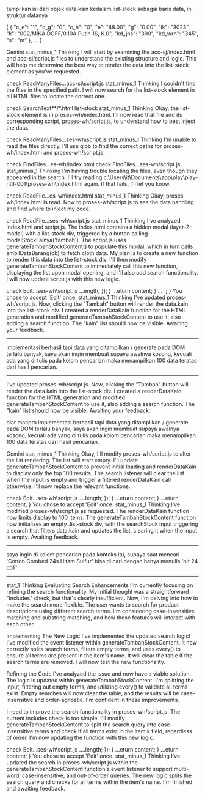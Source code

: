 tampilkan isi dari objek data.kain kedalam list-stock sebagai baris data, ini struktur datanya

[ { "c_e": "1", "c_g": "0", "c_h": "0", "e": "48.00", "g": "0.00", "ik": "3023", "k": "002/MIKA DOFF/0.10A Putih 1S, K.0", "kd_jns": "390", "kd_wrn": "345", "s": "m" }, ... ]


Gemini
stat_minus_1
Thinking
I will start by examining the acc-sj/index.html and acc-sj/script.js files to understand the existing structure and logic. This will help me determine the best way to render the data into the list-stock element as you've requested.

check
ReadManyFiles...acc-sj\script.js
stat_minus_1
Thinking
I couldn't find the files in the specified path. I will now search for the list-stock element in all HTML files to locate the correct one.

check
SearchText**/*.html list-stock
stat_minus_1
Thinking
Okay, the list-stock element is in proses-wh/index.html. I'll now read that file and its corresponding script, proses-wh/script.js, to understand how to best inject the data.

check
ReadManyFiles...ses-wh\script.js
stat_minus_1
Thinking
I'm unable to read the files directly. I'll use glob to find the correct paths for proses-wh/index.html and proses-wh/script.js.

check
FindFiles...es-wh/index.html
check
FindFiles...ses-wh/script.js
stat_minus_1
Thinking
I'm having trouble locating the files, even though they appeared in the search. I'll try reading c:\Users\it\Documents\app\play\play-ntfl-001\proses-wh\index.html again. If that fails, I'll let you know.

check
ReadFile...es-wh\index.html
stat_minus_1
Thinking
Okay, proses-wh/index.html is read. Now to proses-wh/script.js to see the data handling and find where to inject my code.

check
ReadFile...ses-wh\script.js
stat_minus_1
Thinking
I've analyzed index.html and script.js. The index.html contains a hidden modal (layer-2-modal) with a list-stock div, triggered by a button calling modalStockLainya('tambah'). The script.js uses generateTambahStockContent() to populate this modal, which in turn calls ambilDataBarang(cb) to fetch cloth data. My plan is to create a new function to render this data into the list-stock div. I'll then modify generateTambahStockContent to immediately call this new function, displaying the list upon modal opening, and I'll also add search functionality. I will now update script.js with this new logic.

check
Edit...ses-wh\script.js ...ength; }); } ...eturn content; } ... </div> `; }
You chose to accept 'Edit' once.
stat_minus_1
Thinking
I've updated proses-wh/script.js. Now, clicking the "Tambah" button will render the data.kain into the list-stock div. I created a renderDataKain function for the HTML generation and modified generateTambahStockContent to use it, also adding a search function. The "kain" list should now be visible. Awaiting your feedback.

---

implementasi berhasil tapi data yang ditampilkan / generate pada DOM terlalu banyak, saya akan ingin membuat supaya awalnya kosong, kecuali ada yang di tulis pada kolom pencarian maka menampilkan 100 data teratas dari hasil pencarian.

---

I've updated proses-wh/script.js. Now, clicking the "Tambah" button will render the data.kain into the list-stock div. I created a renderDataKain function for the HTML generation and modified generateTambahStockContent to use it, also adding a search function. The "kain" list should now be visible. Awaiting your feedback.


diar macpro
implementasi berhasil tapi data yang ditampilkan / generate pada DOM terlalu banyak, saya akan ingin membuat supaya awalnya kosong, kecuali ada yang di tulis pada kolom pencarian maka menampilkan 100 data teratas dari hasil pencarian.


Gemini
stat_minus_1
Thinking
Okay, I'll modify proses-wh/script.js to alter the list rendering. The list will start empty. I'll update generateTambahStockContent to prevent initial loading and renderDataKain to display only the top 100 results. The search listener will clear the list when the input is empty and trigger a filtered renderDataKain call otherwise. I'll now replace the relevant functions.

check
Edit...ses-wh\script.js ....length; }); } ...eturn content; } ...eturn content; }
You chose to accept 'Edit' once.
stat_minus_1
Thinking
I've modified proses-wh/script.js as requested. The renderDataKain function now limits display to 100 items. The generateTambahStockContent function now initializes an empty .list-stock div, with the searchStock input triggering a search that filters data.kain and updates the list, clearing it when the input is empty. Awaiting feedback.

---

saya ingin di kolom pencarian pada konteks itu, supaya saat mencari 'Cotton Combed 24s Hitam Sulfur' bisa di cari dengan hanya menulis 'hIt 24 coT'

--- 

stat_1
Thinking
Evaluating Search Enhancements
I'm currently focusing on refining the search functionality. My initial thought was a straightforward "includes" check, but that's clearly insufficient. Now, I'm delving into how to make the search more flexible. The user wants to search for product descriptions using different search terms. I'm considering case-insensitive matching and substring matching, and how these features will interact with each other.

Implementing The New Logic
I've implemented the updated search logic! I've modified the event listener within generateTambahStockContent. It now correctly splits search terms, filters empty terms, and uses every() to ensure all terms are present in the item's name. It will clear the table if the search terms are removed. I will now test the new functionality.

Refining the Code
I've analyzed the issue and now have a viable solution. The logic is updated within generateTambahStockContent. I'm splitting the input, filtering out empty terms, and utilizing every() to validate all terms exist. Empty searches will now clear the table, and the results will be case-insensitive and order-agnostic. I'm confident in these improvements.

I need to improve the search functionality in proses-wh/script.js. The current includes check is too simple. I'll modify generateTambahStockContent to split the search query into case-insensitive terms and check if all terms exist in the item.k field, regardless of order. I'm now updating the function with this new logic.

check
Edit...ses-wh\script.js ....length; }); } ...eturn content; } ...eturn content; }
You chose to accept 'Edit' once.
stat_minus_1
Thinking
I've updated the search in proses-wh/script.js within the generateTambahStockContent function's event listener to support multi-word, case-insensitive, and out-of-order queries. The new logic splits the search query and checks for all terms within the item's name. I'm finished and awaiting feedback.